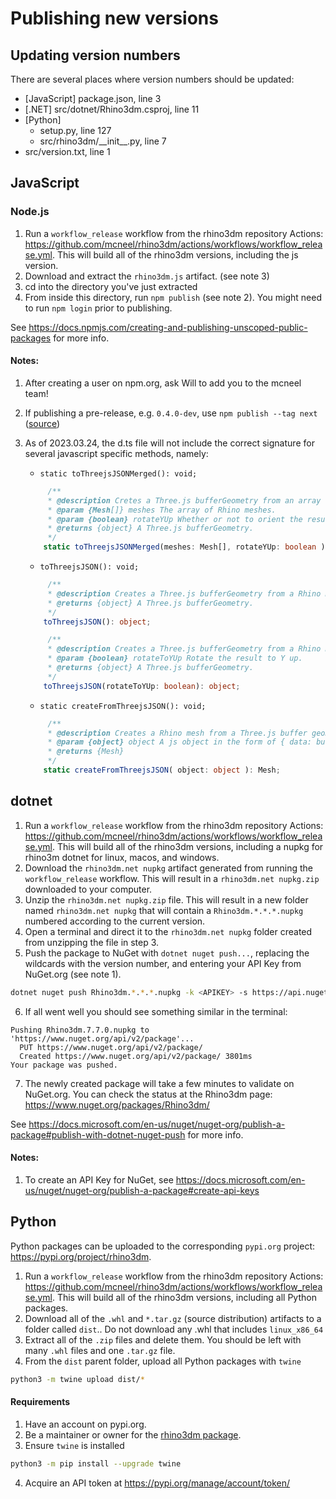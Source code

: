 # Publishing new versions

## Updating version numbers

There are several places where version numbers should be updated:

- [JavaScript] package.json, line 3
- [.NET] src/dotnet/Rhino3dm.csproj, line 11
- [Python]
  - setup.py, line 127
  - src/rhino3dm/\_\_init\_\_.py, line 7
- src/version.txt, line 1

## JavaScript

### Node.js

1. Run a `workflow_release` workflow from the rhino3dm repository Actions: https://github.com/mcneel/rhino3dm/actions/workflows/workflow_release.yml. This will build all of the rhino3dm versions, including the js version.
2. Download and extract the `rhino3dm.js` artifact. (see note 3)
3. cd into the directory you've just extracted
4. From inside this directory, run `npm publish` (see note 2). You might need to run `npm login` prior to publishing.

See https://docs.npmjs.com/creating-and-publishing-unscoped-public-packages for more info.

#### Notes:
1. After creating a user on npm.org, ask Will to add you to the mcneel team!
2. If publishing a pre-release, e.g. `0.4.0-dev`, use `npm publish --tag next` ([source](https://medium.com/@mbostock/prereleases-and-npm-e778fc5e2420))
3. As of 2023.03.24, the d.ts file will not include the correct signature for several javascript specific methods, namely:
    - `static toThreejsJSONMerged(): void;`
    ```typescript
         /**
		 * @description Cretes a Three.js bufferGeometry from an array of Rhino meshes.
		 * @param {Mesh[]} meshes The array of Rhino meshes.
		 * @param {boolean} rotateYUp Whether or not to orient the result to Y up.
		 * @returns {object} A Three.js bufferGeometry.
		 */
		static toThreejsJSONMerged(meshes: Mesh[], rotateYUp: boolean ): object;
    ```
    
    - `toThreejsJSON(): void;`
    ```typescript
         /**
		 * @description Creates a Three.js bufferGeometry from a Rhino mesh. 
		 * @returns {object} A Three.js bufferGeometry.
		 */
		toThreejsJSON(): object;

		 /**
		 * @description Creates a Three.js bufferGeometry from a Rhino mesh. 
		 * @param {boolean} rotateToYUp Rotate the result to Y up.
		 * @returns {object} A Three.js bufferGeometry.
		 */
		toThreejsJSON(rotateToYUp: boolean): object;
    ```
    - `static createFromThreejsJSON(): void;`
    ```typescript
		 /**
		 * @description Creates a Rhino mesh from a Three.js buffer geometry. 
		 * @param {object} object A js object in the form of { data: bufferGeometry }
		 * @returns {Mesh}
		 */
		static createFromThreejsJSON( object: object ): Mesh;
    ```

## dotnet

1. Run a `workflow_release` workflow from the rhino3dm repository Actions: https://github.com/mcneel/rhino3dm/actions/workflows/workflow_release.yml. This will build all of the rhino3dm versions, including a nupkg for rhino3m dotnet for linux, macos, and windows. 
2. Download the `rhino3dm.net nupkg` artifact generated from running the `workflow_release` workflow. This will result in a `rhino3dm.net nupkg.zip` downloaded to your computer.
3. Unzip the `rhino3dm.net nupkg.zip` file. This will result in a new folder named `rhino3dm.net nupkg` that will contain a `Rhino3dm.*.*.*.nupkg` numbered according to the current version.
4. Open a terminal and direct it to the `rhino3dm.net nupkg` folder created from unzipping the file in step 3.
5. Push the package to NuGet with `dotnet nuget push...`, replacing the wildcards with the version number, and entering your API Key from NuGet.org (see note 1). 

```bash
dotnet nuget push Rhino3dm.*.*.*.nupkg -k <APIKEY> -s https://api.nuget.org/v3/index.json
```

6. If all went well you should see something similar in the terminal: 

```
Pushing Rhino3dm.7.7.0.nupkg to 'https://www.nuget.org/api/v2/package'...
  PUT https://www.nuget.org/api/v2/package/
  Created https://www.nuget.org/api/v2/package/ 3801ms
Your package was pushed.
```

7. The newly created package will take a few minutes to validate on NuGet.org. You can check the status at the Rhino3dm page: https://www.nuget.org/packages/Rhino3dm/


See https://docs.microsoft.com/en-us/nuget/nuget-org/publish-a-package#publish-with-dotnet-nuget-push for more info.

#### Notes:

1. To create an API Key for NuGet, see https://docs.microsoft.com/en-us/nuget/nuget-org/publish-a-package#create-api-keys 

## Python

Python packages can be uploaded to the corresponding `pypi.org` project: https://pypi.org/project/rhino3dm.

1. Run a `workflow_release` workflow from the rhino3dm repository Actions: https://github.com/mcneel/rhino3dm/actions/workflows/workflow_release.yml. This will build all of the rhino3dm versions, including all Python packages.
2. Download all of the `.whl` and `*.tar.gz` (source distribution) artifacts to a folder called `dist`.. Do not download any .whl that includes `linux_x86_64`
3. Extract all of the `.zip` files and delete them. You should be left with many `.whl` files and one `.tar.gz` file.
4. From the `dist` parent folder, upload all Python packages with `twine`

```bash
python3 -m twine upload dist/*
```

#### Requirements

1. Have an account on pypi.org.
2. Be a maintainer or owner for the [rhino3dm package](https://pypi.org/project/rhino3dm).
3. Ensure `twine` is installed

```bash
python3 -m pip install --upgrade twine
```

4. Acquire an API token at https://pypi.org/manage/account/token/
